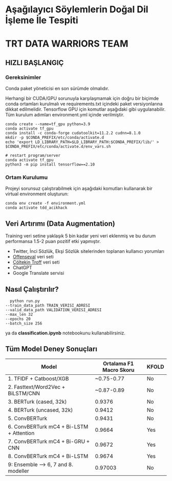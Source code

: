 # Aşağılayıcı Söylemlerin Doğal Dil İşleme İle Tespiti
# TRT DATA WARRIORS TEAM
## <b>HIZLI BAŞLANGIÇ</b>

### <b>Gereksinimler</b>
Conda paket yöneticisi en son sürümde olmalıdır.

Herhangi bir CUDA/GPU sorunuyla karşılaşmamak için doğru bir biçimde conda ortamları kurulmalı ve requirements.txt içindeki paket versiyonlarına dikkat edilmelidir. Tensorflow GPU için komutlar aşağıdaki gibi uygulanabilir. Tüm kurulum adımları environment.yml içinde verilmiştir. 

```shell
conda create --name=tf_gpu python=3.9
conda activate tf_gpu
conda install -c conda-forge cudatoolkit=11.2.2 cudnn=8.1.0
mkdir -p $CONDA_PREFIX/etc/conda/activate.d
echo 'export LD_LIBRARY_PATH=$LD_LIBRARY_PATH:$CONDA_PREFIX/lib/' > $CONDA_PREFIX/etc/conda/activate.d/env_vars.sh

# restart program/server
conda activate tf_gpu
python3 -m pip install tensorflow==2.10
```

### <b>Ortam Kurulumu</b>
Projeyi sorunsuz çalıştırabilmek için aşağıdaki komutları kullanarak bir virtual environment oluşturun:

```shell
conda env create -f environment.yml
conda activate tdd_acikhack
```
## Veri Artırımı (Data Augmentation)
Training veri setine yaklaşık 5 bin kadar yeni veri eklenmiş ve bu durum performansa 1.5-2 puan pozitif etki yapmıştır.
- Twitter, İnci Sözlük, Ekşi Sözlük sitelerinden toplanan kullanıcı yorumları
- <a href='https://coltekin.github.io/offensive-turkish/'>Offenseval</a> veri seti
- <a href='https://coltekin.github.io/offensive-turkish/'>Çöltekin Troff</a> veri seti 
- ChatGPT
- Google Translate servisi

## <b>Nasıl Çalıştırılır?</b>
```shell
  python run.py
--train_data_path TRAIN_VERISI_ADRESI
--valid_data_path VALIDATION_VERISI_ADRESI   
--max_len 32   
--epochs 20   
--batch_size 256
```
ya da <b>classification.ipynb</b> notebookunu kullanabilirsiniz.

## <b>Tüm Model Deney Sonuçları</b>

| Model | Ortalama F1 Macro Skoru | KFOLD |
| --- | --- | --- |
| 1. TFIDF + Catboost/XGB | ~0.75-0.77 | No
| 2. Fasttext/Word2Vec + BiLSTM/CNN | ~0.87-0.89 | No
| 3. BERTurk (cased, 32k) | 0.9376 | No
| 4. BERTurk (uncased, 32k) | 0.9412 | No 
| 5. ConvBERTurk | 0.9431 | No |
| 6. ConvBERTurk mC4 + Bi-LSTM + Attention| 0.9664 | Yes |
| 7. ConvBERTurk mC4 + Bi-GRU + CNN | 0.9672 | Yes |
| 8. ConvBERTurk mC4 + Bi-LSTM | 0.9674 | Yes |
| 9: Ensemble --> 6, 7 and 8. modeller | 0.97003 | No |


